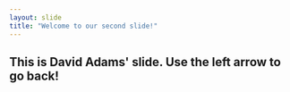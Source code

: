 ```yaml
---
layout: slide
title: "Welcome to our second slide!"
---
```

This is David Adams' slide.
Use the left arrow to go back!
---
